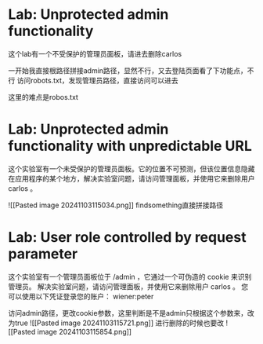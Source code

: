 # Lab: Unprotected admin functionality
这个lab有一个不受保护的管理员面板，请进去删除carlos

一开始我直接根路径拼接admin路径，显然不行，又去登陆页面看了下功能点，不行
访问robots.txt，发现管理员路径，直接访问可以进去

这里的难点是robos.txt

# Lab: Unprotected admin functionality with unpredictable URL
这个实验室有一个未受保护的管理员面板。它的位置不可预测，但该位置信息隐藏在应用程序的某个地方，解决实验室问题，请访问管理面板，并使用它来删除用户 carlos 。

![[Pasted image 20241103115034.png]]
findsomething直接拼接路径

# Lab: User role controlled by request parameter
这个实验室有一个管理员面板位于 /admin ，它通过一个可伪造的 cookie 来识别管理员。
解决实验室问题，请访问管理面板，并使用它来删除用户 carlos 。
您可以使用以下凭证登录您的账户： wiener:peter

访问admin路径，更改cookie参数，这里判断是不是admin只根据这个参数来，改为true
![[Pasted image 20241103115721.png]]
进行删除的时候也要改
![[Pasted image 20241103115854.png]]
